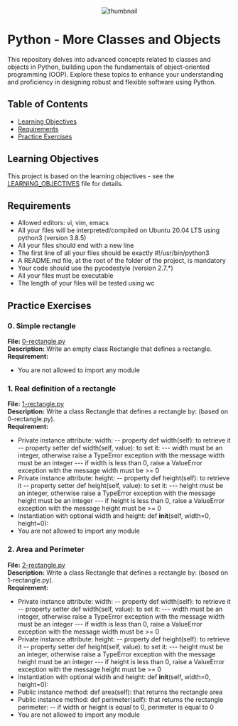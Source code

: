 <p align="center">
<img src="https://s3.eu-west-3.amazonaws.com/hbtn.intranet.project.files/holbertonschool-higher-level_programming+/247/oop-meme.jpg" alt="thumbnail">
</p>

# Python - More Classes and Objects

This repository delves into advanced concepts related to classes and objects in Python, building upon the fundamentals of object-oriented programming (OOP). Explore these topics to enhance your understanding and proficiency in designing robust and flexible software using Python.

## Table of Contents
- [Learning Objectives](#learning-objectives)
- [Requirements](#requirements)
- [Practice Exercises](#practice-exercises)
## Learning Objectives

This project is based on the learning objectives - see the [LEARNING_OBJECTIVES](https://github.com/Goaty-yagi/holbertonschool-higher_level_programming/blob/main/python-more_classes/LEANING_OBJECTIVES.md) file for details.

## Requirements
- Allowed editors: vi, vim, emacs
- All your files will be interpreted/compiled on Ubuntu 20.04 LTS using python3 (version 3.8.5)
- All your files should end with a new line
- The first line of all your files should be exactly #!/usr/bin/python3
- A README.md file, at the root of the folder of the project, is mandatory
- Your code should use the pycodestyle (version 2.7.*)
- All your files must be executable
- The length of your files will be tested using wc

## Practice Exercises

### 0. Simple rectangle

**File:** [0-rectangle.py](https://github.com/Goaty-yagi/holbertonschool-higher_level_programming/blob/main/python-more_classes/0-rectangle.py)<br>
**Description:** Write an empty class Rectangle that defines a rectangle.<br>
**Requirement:** <br>
- You are not allowed to import any module

### 1. Real definition of a rectangle

**File:** [1-rectangle.py](https://github.com/Goaty-yagi/holbertonschool-higher_level_programming/blob/main/python-more_classes/1-rectangle.py)<br>
**Description:** Write a class Rectangle that defines a rectangle by: (based on 0-rectangle.py).<br>
**Requirement:** <br>
- Private instance attribute: width:
-- property def width(self): to retrieve it
-- property setter def width(self, value): to set it:
--- width must be an integer, otherwise raise a TypeError exception with the message width must be an integer
--- if width is less than 0, raise a ValueError exception with the message width must be >= 0
- Private instance attribute: height:
-- property def height(self): to retrieve it
-- property setter def height(self, value): to set it:
--- height must be an integer, otherwise raise a TypeError exception with the message height must be an integer
--- if height is less than 0, raise a ValueError exception with the message height must be >= 0
- Instantiation with optional width and height: def __init__(self, width=0, height=0):
- You are not allowed to import any module


### 2. Area and Perimeter

**File:** [2-rectangle.py](https://github.com/Goaty-yagi/holbertonschool-higher_level_programming/blob/main/python-more_classes/2-rectangle.py)<br>
**Description:** Write a class Rectangle that defines a rectangle by: (based on 1-rectangle.py).<br>
**Requirement:** <br>
- Private instance attribute: width:
-- property def width(self): to retrieve it
-- property setter def width(self, value): to set it:
--- width must be an integer, otherwise raise a TypeError exception with the message width must be an integer
--- if width is less than 0, raise a ValueError exception with the message width must be >= 0
- Private instance attribute: height:
-- property def height(self): to retrieve it
-- property setter def height(self, value): to set it:
--- height must be an integer, otherwise raise a TypeError exception with the message height must be an integer
--- if height is less than 0, raise a ValueError exception with the message height must be >= 0
- Instantiation with optional width and height: def __init__(self, width=0, height=0):
- Public instance method: def area(self): that returns the rectangle area
- Public instance method: def perimeter(self): that returns the rectangle perimeter:
-- if width or height is equal to 0, perimeter is equal to 0
- You are not allowed to import any module